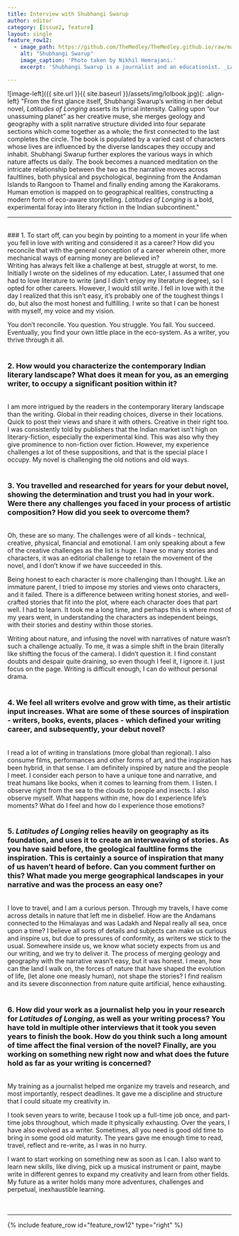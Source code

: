 ```yaml
---
title: Interview with Shubhangi Swarup
author: editor
category: [issue2, feature]
layout: single
feature_row12:
  - image_path: https://github.com/TheMedley/TheMedley.github.io/raw/master/assets/img/ShubhangiSwarup.jpg
    alt: "Shubhangi Swarup"
    image_caption: 'Photo taken by Nikhil Hemrajani.'
    excerpt: 'Shubhangi Swarup is a journalist and an educationist. _Latitudes of Longing_, her debut novel, was on bestseller lists soon after its Indian release. It won the Tata LitLive prize for debut fiction, and was shortlisted for the JCB Prize for Literature. She was awarded the Charles Pick Fellowship for Creative Writing at the University of East Anglia, and has also won awards for gender sensitivity as a journalist.'

---
```

<style>
.archive__item-caption{
        font-size: .425em;
    }
</style>
![image-left]({{ site.url }}{{ site.baseurl }}/assets/img/lolbook.jpg){: .align-left} "From the first glance itself, Shubhangi Swarup’s writing in her debut novel, _Latitudes of Longing_ asserts its lyrical intensity. Calling upon “our unassuming planet” as her creative muse, she merges geology and geography with a split narrative structure divided into four separate sections which come together as a whole; the first connected to the last completes the circle. The book is populated by a varied cast of characters whose lives are influenced by the diverse landscapes they occupy and inhabit. Shubhangi Swarup further explores the various ways in which nature affects us daily. The book becomes a nuanced meditation on the intricate relationship between the two as the narrative moves across faultlines, both physical and psychological, beginning from the Andaman Islands to Rangoon to Thamel and finally ending among the Karakorams. Human emotion is mapped on to geographical realities, constructing a modern form of eco-aware storytelling. _Latitudes of Longing_ is a bold, experimental foray into literary fiction in the Indian subcontinent."
 

<hr>
<br>
### 1.	To start off, can you begin by pointing to a moment in your life when you fell in love with writing and considered it as a career? How did you reconcile that with the general conception of a career wherein other, more mechanical ways of earning money are believed in?
<br>
Writing has always felt like a challenge at best, struggle at worst, to me. Initially I wrote on the sidelines of my education. Later, I assumed that one had to love literature to write (and I didn’t enjoy my literature degree), so I opted for other careers. However, I would still write. I fell in love with it the day I realized that this isn’t easy, it’s probably one of the toughest things I do, but also the most honest and fulfilling. I write so that I can be honest with myself, my voice and my vision.

You don’t reconcile. You question. You struggle. You fail. You succeed. Eventually, you find your own little place in the eco-system. As a writer, you thrive through it all.
<br><br> 

### 2.	How would you characterize the contemporary Indian literary landscape? What does it mean for you, as an emerging writer, to occupy a significant position within it?
<br>
I am more intrigued by the readers in the contemporary literary landscape than the writing. Global in their reading choices, diverse in their locations. Quick to post their views and share it with others. Creative in their right too. I was consistently told by publishers that the Indian market isn’t high on literary-fiction, especially the experimental kind. This was also why they give prominence to non-fiction over fiction. However, my experience challenges a lot of these suppositions, and that is the special place I occupy. My novel is challenging the old notions and old ways.
<br><br>

### 3.	You travelled and researched for years for your debut novel, showing the determination and trust you had in your work. Were there any challenges you faced in your process of artistic composition? How did you seek to overcome them?
<br>
Oh, these are so many. The challenges were of all kinds - technical, creative, physical, financial and emotional. I am only speaking about a few of the creative challenges as the list is huge. I have so many stories and characters, it was an editorial challenge to retain the movement of the novel, and I don’t know if we have succeeded in this.

Being honest to each character is more challenging than I thought. Like an immature parent, I tried to impose my stories and views onto characters, and it failed. There is a difference between writing honest stories, and well-crafted stories that fit into the plot, where each character does that part well. I had to learn. It took me a long time, and perhaps this is where most of my years went, in understanding the characters as independent beings, with their stories and destiny within those stories.

Writing about nature, and infusing the novel with narratives of nature wasn’t such a challenge actually. To me, it was a simple shift in the brain (literally like shifting the focus of the camera). I didn’t question it. I find constant doubts and despair quite draining, so even though I feel it, I ignore it. I just focus on the page. Writing is difficult enough, I can do without personal drama.
<br><br>

### 4.	We feel all writers evolve and grow with time, as their artistic input increases. What are some of these sources of inspiration - writers, books, events, places - which defined your writing career, and subsequently, your debut novel?
<br>
I read a lot of writing in translations (more global than regional). I also consume films, performances and other forms of art, and the inspiration has been hybrid, in that sense. I am definitely inspired by nature and the people I meet. I consider each person to have a unique tone and narrative, and treat humans like books, when it comes to learning from them. I listen. I observe right from the sea to the clouds to people and insects. I also observe myself. What happens within me, how do I experience life’s moments? What do I feel and how do I experience those emotions?
<br><br> 

### 5.	_Latitudes of Longing_ relies heavily on geography as its foundation, and uses it to create an interweaving of stories. As you have said before, the geological faultline forms the inspiration. This is certainly a source of inspiration that many of us haven’t heard of before. Can you comment further on this? What made you merge geographical landscapes in your narrative and was the process an easy one?
<br>
I love to travel, and I am a curious person. Through my travels, I have come across details in nature that left me in disbelief. How are the Andamans connected to the Himalayas and was Ladakh and Nepal really all sea, once upon a time? I believe all sorts of details and subjects can make us curious and inspire us, but due to pressures of conformity, as writers we stick to the usual. Somewhere inside us, we know what society expects from us and our writing, and we try to deliver it. The process of merging geology and geography with the narrative wasn’t easy, but it was honest. I mean, how can the land I walk on, the forces of nature that have shaped the evolution of life, (let alone one measly human), not shape the stories? I find realism and its severe disconnection from nature quite artificial, hence exhausting.
<br><br>

### 6.	How did your work as a journalist help you in your research for _Latitudes of Longing_, as well as your writing process? You have told in multiple other interviews that it took you seven years to finish the book. How do you think such a long amount of time affect the final version of the novel? Finally, are you working on something new right now and what does the future hold as far as your writing is concerned?
<br>
My training as a journalist helped me organize my travels and research, and most importantly, respect deadlines. It gave me a discipline and structure that I could situate my creativity in.

I took seven years to write, because I took up a full-time job once, and part-time jobs throughout, which made it physically exhausting. Over the years, I have also evolved as a writer. Sometimes, all you need is good old time to bring in some good old maturity. The years gave me enough time to read, travel, reflect and re-write, as I was in no hurry.

I want to start working on something new as soon as I can. I also want to learn new skills, like diving, pick up a musical instrument or paint, maybe write in different genres to expand my creativity and learn from other fields. My future as a writer holds many more adventures, challenges and perpetual, inexhaustible learning.
<br><br><br>

<hr>
{% include feature_row id="feature_row12" type="right" %}
